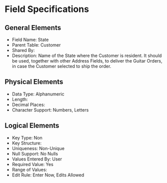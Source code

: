 # Field Specifications

## General Elements

- Field Name: State
- Parent Table: Customer
- Shared By: 
- Description: Name of the State where the Customer is resident. It should be used, together with other Address Fields, to deliver the Guitar Orders, in case the Customer selected to ship the order.

## Physical Elements

- Data Type: Alphanumeric
- Length: 
- Decimal Places: 
- Character Support: Numbers, Letters 

## Logical Elements

- Key Type: Non
- Key Structure: 
- Uniqueness: Non-Unique
- Null Support: No Nulls
- Values Entered By: User
- Required Value: Yes
- Range of Values: 
- Edit Rule: Enter Now, Edits Allowed
